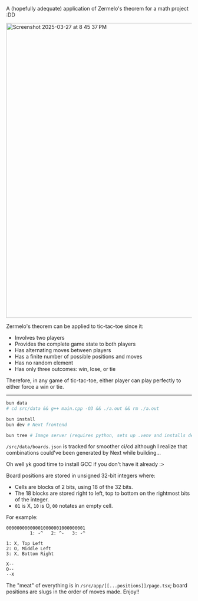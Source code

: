 A (hopefully adequate) application of Zermelo's theorem for a math project :DD

<img width="800" alt="Screenshot 2025-03-27 at 8 45 37 PM" src="https://github.com/user-attachments/assets/1d60b3ac-9b10-4615-9a42-565f19e9523c" />

Zermelo's theorem can be applied to tic-tac-toe since it:
- Involves two players
- Provides the complete game state to both players
- Has alternating moves between players
- Has a finite number of possible positions and moves
- Has no random element
- Has only three outcomes: win, lose, or tie

Therefore, in any game of tic-tac-toe, either player can play perfectly to either force a win or tie.

___

```bash
bun data
# cd src/data && g++ main.cpp -O3 && ./a.out && rm ./a.out

bun install
bun dev # Next frontend

bun tree # Image server (requires python, sets up .venv and installs dependencies)
```

`/src/data/boards.json` is tracked for smoother ci/cd although I realize that combinations could've been generated by Next while building...

Oh well yk good time to install GCC if you don't have it already :>

Board positions are stored in unsigned 32-bit integers where:
- Cells are blocks of 2 bits, using 18 of the 32 bits.
- The 18 blocks are stored right to left, top to bottom on the rightmost bits of the integer.
- `01` is X, `10` is O, `00` notates an empty cell.

For example:
```
000000000000010000001000000001
         1: -^   2: ^-   3: -^

1: X, Top Left
2: O, Middle Left
3: X, Bottom Right

X··
O··
··X
```

The "meat" of everything is in `/src/app/[[...positions]]/page.tsx`; board positions are slugs in the order of moves made. Enjoy!!
